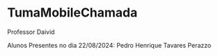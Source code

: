 # TumaMobileChamada
Professor Daivid

Alunos Presentes no dia 22/08/2024:
Pedro Henrique Tavares Perazzo
